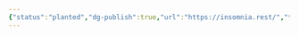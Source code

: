 ```yaml
---
{"status":"planted","dg-publish":true,"url":"https://insomnia.rest/","tags":["concept/SRE/cloud","tool"],"definition":"Insomnia is an open source desktop application that takes the pain out of interacting with and designing, debugging, and testing APIs. Insomnia combines an easy-to-use interface with advanced functionality like authentication helpers, code generation, and environment variables.","creation_date":"2024-05-02 17:39","permalink":"/tools/insomnia/","dgPassFrontmatter":true}
---
```


